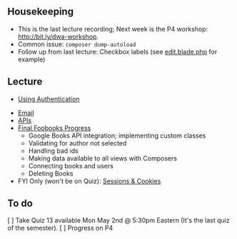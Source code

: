 ## Housekeeping

+ This is the last lecture recording; Next week is the P4 workshop: <http://bit.ly/dwa-workshop>.
+ Common issue: `composer dump-autoload`
+ Follow up from last lecture: Checkbox labels (see [edit.blade.php](https://github.com/susanBuck/foobooks/blob/master/resources/views/books/edit.blade.php) for example)




## Lecture

+ [Using Authentication](https://github.com/susanBuck/dwa15-spring2016-notes/blob/master/03_Laravel/26_Using_Authentication.md)
* [Email](https://github.com/susanBuck/dwa15-spring2016-notes/blob/master/03_Laravel/29_Email.md)
* [APIs](https://github.com/susanBuck/dwa15-spring2016-notes/blob/master/03_Laravel/28_APIs.md)
* [Final Foobooks Progress](https://github.com/susanBuck/dwa15-spring2016-notes/blob/master/03_Laravel/99_Extras/Foobooks_Lecture_13.md)
    + Google Books API integration; implementing custom classes
    + Validating for author not selected
    + Handling bad ids
    + Making data available to all views with Composers
    + Connecting books and users
    + Deleting Books
* FYI Only (won't be on Quiz): [Sessions & Cookies](https://github.com/susanBuck/dwa15-spring2016-notes/blob/master/03_Laravel/27_Sessions_and_Cookies.md)



## To do

[ ] Take Quiz 13 available Mon May 2nd @ 5:30pm Eastern (It's the last quiz of the semester).
[ ] Progress on P4
